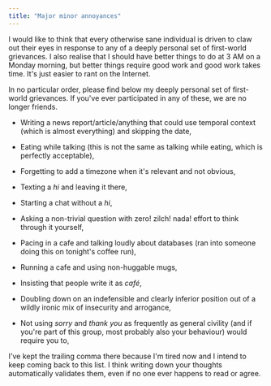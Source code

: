 ```yaml
---
title: "Major minor annoyances"
---
```


I would like to think that every otherwise sane individual is driven to claw out their eyes in response to any of a deeply personal set of first-world grievances. I also realise that I should have better things to do at 3 AM on a Monday morning, but better things require good work and good work takes time. It's just easier to rant on the Internet. 

In no particular order, please find below my deeply personal set of first-world grievances. If you've ever participated in any of these, we are no longer friends. 

* Writing a news report/article/anything that could use temporal context (which is almost everything) and skipping the date,

* Eating while talking (this is not the same as talking while eating, which is perfectly acceptable),

* Forgetting to add a timezone when it's relevant and not obvious,

* Texting a _hi_ and leaving it there, 

* Starting a chat without a _hi_, 

* Asking a non-trivial question with zero! zilch! nada! effort to think through it yourself, 

* Pacing in a cafe and talking loudly about databases (ran into someone doing this on tonight's coffee run),

* Running a cafe and using non-huggable mugs,

* Insisting that people write it as _café_,

* Doubling down on an indefensible and clearly inferior position out of a wildly ironic mix of insecurity and arrogance, 

* Not using _sorry_ and _thank you_ as frequently as general civility (and if you're part of this group, most probably also your behaviour) would require you to, 

I've kept the trailing comma there because I'm tired now and I intend to keep coming back to this list. I think writing down your thoughts automatically validates them, even if no one ever happens to read or agree. 
